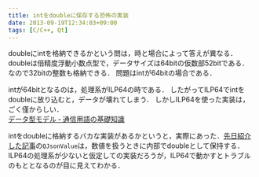 ```yaml
---
title: intをdoubleに保存する恐怖の実装
date: 2013-09-19T12:34:03+09:00
tags: [C/C++, Qt]
---
```


doubleにintを格納できるかという問は，時と場合によって答えが異なる．
doubleは倍精度浮動小数点型で，データサイズは64bitの仮数部52bitである．
なので32bitの整数も格納できる．
問題はintが64bitの場合である．

intが64bitとなるのは，処理系がILP64の時である．
したがってILP64でintをdoubleに放り込むと，データが壊れてしまう．
しかしILP64を使った実装は，ごく僅からしい．  
[データ型モデル ‐ 通信用語の基礎知識](http://www.wdic.org/w/TECH/%E3%83%87%E3%83%BC%E3%82%BF%E5%9E%8B%E3%83%A2%E3%83%87%E3%83%AB)

intをdoubleに格納するバカな実装があるかというと，実際にあった．[先日紹介した記事](http://folioscope.hatenablog.jp/entry/2013/09/18/124701)の`QJsonValue`は，数値を扱うときに内部でdoubleとして保持する．
ILP64の処理系が少ないと仮定しての実装だろうが，ILP64で動かすとトラブルのもととなるのが目に見えてわかる．

